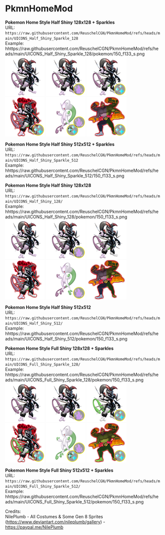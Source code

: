 # PkmnHomeMod

**Pokemon Home Style Half Shiny 128x128 + Sparkles**<br />
URL: `https://raw.githubusercontent.com/ReuschelCGN/PkmnHomeMod/refs/heads/main/UICONS_Half_Shiny_Sparkle_128`<br />
Example: hhttps://raw.githubusercontent.com/ReuschelCGN/PkmnHomeMod/refs/heads/main/UICONS_Half_Shiny_Sparkle_128/pokemon/150_f133_s.png<br />
![150](https://raw.githubusercontent.com/ReuschelCGN/PkmnHomeMod/refs/heads/main/UICONS_Half_Shiny_Sparkle_128/pokemon/150_f133.png)
![150](https://raw.githubusercontent.com/ReuschelCGN/PkmnHomeMod/refs/heads/main/UICONS_Half_Shiny_Sparkle_128/pokemon/150_f133_a1.png)
![150](https://raw.githubusercontent.com/ReuschelCGN/PkmnHomeMod/refs/heads/main/UICONS_Half_Shiny_Sparkle_128/pokemon/150_f133_s.png)
![150](https://raw.githubusercontent.com/ReuschelCGN/PkmnHomeMod/refs/heads/main/UICONS_Half_Shiny_Sparkle_128/pokemon/150_b1_f133_s.png)
![150](https://raw.githubusercontent.com/ReuschelCGN/PkmnHomeMod/refs/heads/main/UICONS_Half_Shiny_Sparkle_128/pokemon/150_e3_a1_s.png)
![150](https://raw.githubusercontent.com/ReuschelCGN/PkmnHomeMod/refs/heads/main/UICONS_Half_Shiny_Sparkle_128/pokemon/68_b2_s.png)


**Pokemon Home Style Half Shiny 512x512 + Sparkles**<br />
URL: `https://raw.githubusercontent.com/ReuschelCGN/PkmnHomeMod/refs/heads/main/UICONS_Half_Shiny_Sparkle_512`<br />
Example: hhttps://raw.githubusercontent.com/ReuschelCGN/PkmnHomeMod/refs/heads/main/UICONS_Half_Shiny_Sparkle_512/150_f133_s.png<br />


**Pokemon Home Style Half Shiny 128x128**<br />
URL: `https://raw.githubusercontent.com/ReuschelCGN/PkmnHomeMod/refs/heads/main/UICONS_Half_Shiny_128/`<br />
Example: hhttps://raw.githubusercontent.com/ReuschelCGN/PkmnHomeMod/refs/heads/main/UICONS_Half_Shiny_128/pokemon/150_f133_s.png<br />
![150](https://raw.githubusercontent.com/ReuschelCGN/PkmnHomeMod/refs/heads/main/UICONS_Half_Shiny_128/pokemon/150_f133.png)
![150](https://raw.githubusercontent.com/ReuschelCGN/PkmnHomeMod/refs/heads/main/UICONS_Half_Shiny_128/pokemon/150_f133_a1.png)
![150](https://raw.githubusercontent.com/ReuschelCGN/PkmnHomeMod/refs/heads/main/UICONS_Half_Shiny_128/pokemon/150_f133_s.png)
![150](https://raw.githubusercontent.com/ReuschelCGN/PkmnHomeMod/refs/heads/main/UICONS_Half_Shiny_128/pokemon/150_b1_f133_s.png)
![150](https://raw.githubusercontent.com/ReuschelCGN/PkmnHomeMod/refs/heads/main/UICONS_Half_Shiny_128/pokemon/150_e3_a1_s.png)
![150](https://raw.githubusercontent.com/ReuschelCGN/PkmnHomeMod/refs/heads/main/UICONS_Half_Shiny_128/pokemon/68_b2_s.png)

**Pokemon Home Style Half Shiny 512x512**<br />
URL: `https://raw.githubusercontent.com/ReuschelCGN/PkmnHomeMod/refs/heads/main/UICONS_Half_Shiny_512/`<br />
Example: hhttps://raw.githubusercontent.com/ReuschelCGN/PkmnHomeMod/refs/heads/main/UICONS_Half_Shiny_512/pokemon/150_f133_s.png<br />


**Pokemon Home Style Full Shiny 128x128 + Sparkles**<br />
URL: `https://raw.githubusercontent.com/ReuschelCGN/PkmnHomeMod/refs/heads/main/UICONS_Full_Shiny_Sparkle_128/`<br />
Example: hhttps://raw.githubusercontent.com/ReuschelCGN/PkmnHomeMod/refs/heads/main/UICONS_Full_Shiny_Sparkle_128/pokemon/150_f133_s.png<br />
![150](https://raw.githubusercontent.com/ReuschelCGN/PkmnHomeMod/refs/heads/main/UICONS_Full_Shiny_Sparkle_128/pokemon/150_f133.png)
![150](https://raw.githubusercontent.com/ReuschelCGN/PkmnHomeMod/refs/heads/main/UICONS_Full_Shiny_Sparkle_128/pokemon/150_f133_a1.png)
![150](https://raw.githubusercontent.com/ReuschelCGN/PkmnHomeMod/refs/heads/main/UICONS_Full_Shiny_Sparkle_128/pokemon/150_f133_s.png)
![150](https://raw.githubusercontent.com/ReuschelCGN/PkmnHomeMod/refs/heads/main/UICONS_Full_Shiny_Sparkle_128/pokemon/150_b1_f133_s.png)
![150](https://raw.githubusercontent.com/ReuschelCGN/PkmnHomeMod/refs/heads/main/UICONS_Full_Shiny_Sparkle_128/pokemon/150_e3_a1_s.png)
![150](https://raw.githubusercontent.com/ReuschelCGN/PkmnHomeMod/refs/heads/main/UICONS_Full_Shiny_Sparkle_128/pokemon/68_b2_s.png)

**Pokemon Home Style Full Shiny 512x512 + Sparkles**<br />
URL: `https://raw.githubusercontent.com/ReuschelCGN/PkmnHomeMod/refs/heads/main/UICONS_Full_Shiny_Sparkle_512/`<br />
Example: hhttps://raw.githubusercontent.com/ReuschelCGN/PkmnHomeMod/refs/heads/main/UICONS_Full_Shiny_Sparkle_512/pokemon/150_f133_s.png<br />


Credits:<br />
NilePlumb - All Costumes & Some Gen 8 Sprites (https://www.deviantart.com/nileplumb/gallery) - https://paypal.me/NilePlumb<br />

